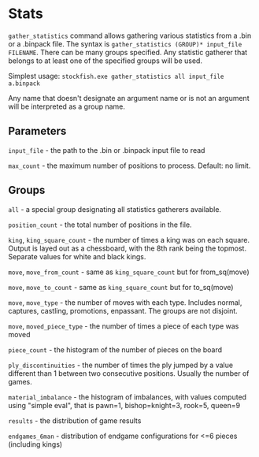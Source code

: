 # Stats

`gather_statistics` command allows gathering various statistics from a .bin or a .binpack file. The syntax is `gather_statistics (GROUP)* input_file FILENAME`. There can be many groups specified. Any statistic gatherer that belongs to at least one of the specified groups will be used.

Simplest usage: `stockfish.exe gather_statistics all input_file a.binpack`

Any name that doesn't designate an argument name or is not an argument will be interpreted as a group name.

## Parameters

`input_file` - the path to the .bin or .binpack input file to read

`max_count` - the maximum number of positions to process. Default: no limit.

## Groups

`all` - a special group designating all statistics gatherers available.

`position_count` - the total number of positions in the file.

`king`, `king_square_count` - the number of times a king was on each square. Output is layed out as a chessboard, with the 8th rank being the topmost. Separate values for white and black kings.

`move`, `move_from_count` - same as `king_square_count` but for from_sq(move)

`move`, `move_to_count` - same as `king_square_count` but for to_sq(move)

`move`, `move_type` - the number of moves with each type. Includes normal, captures, castling, promotions, enpassant. The groups are not disjoint.

`move`, `moved_piece_type` - the number of times a piece of each type was moved

`piece_count` - the histogram of the number of pieces on the board

`ply_discontinuities` - the number of times the ply jumped by a value different than 1 between two consecutive positions. Usually the number of games.

`material_imbalance` - the histogram of imbalances, with values computed using "simple eval", that is pawn=1, bishop=knight=3, rook=5, queen=9

`results` - the distribution of game results

`endgames_6man` - distribution of endgame configurations for <=6 pieces (including kings)
